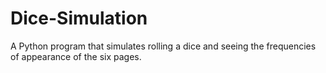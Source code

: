 # Dice-Simulation
A Python program that simulates rolling a dice and seeing the frequencies of appearance of the six pages.
